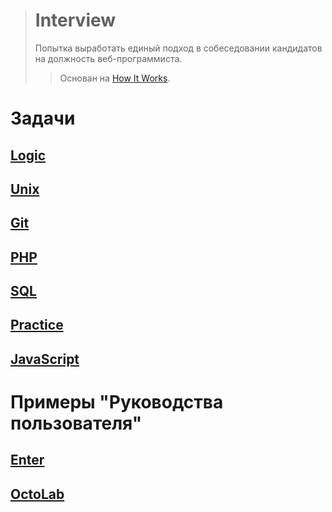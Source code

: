 > # Interview
>
> Попытка выработать единый подход в собеседовании кандидатов на должность веб-программиста.
> > Основан на [How It Works](https://github.com/kamilsk/HowItWorks).

# Задачи

## [Logic](tasks/logic)

## [Unix](tasks/unix)

## [Git](tasks/git)

## [PHP](tasks/php)

## [SQL](tasks/sql)

## [Practice](tasks/practice)

## [JavaScript](tasks/js)

# Примеры "Руководства пользователя"

## [Enter](guides/enter.md)

## [OctoLab](guides/octolab.md)
